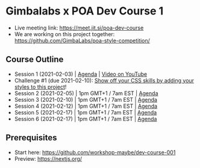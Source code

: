 # Gimbalabs x POA Dev Course 1

- Live meeting link: https://meet.jit.si/poa-dev-course
- We are working on this project together: https://github.com/GimbaLabs/poa-style-competition/

## Course Outline
- Session 1 (2021-02-03) | [Agenda](https://github.com/GimbaLabs/poa-dev-course-1/blob/main/session-01.md) | [Video on YouTube](https://youtu.be/SdKnynfCjKg)
- Challenge #1 (due 2021-02-10): [Show off your CSS skills by adding your styles to this project](https://github.com/GimbaLabs/poa-style-competition)!
- Session 2 (2021-02-05) | 1pm GMT+1 / 7am EST | [Agenda](https://github.com/GimbaLabs/poa-dev-course-1/blob/main/session-02.md)
- Session 3 (2021-02-10) | 1pm GMT+1 / 7am EST | [Agenda](https://github.com/GimbaLabs/poa-dev-course-1/blob/main/session-03.md)
- Session 4 (2021-02-12) | 1pm GMT+1 / 7am EST | [Agenda](https://github.com/GimbaLabs/poa-dev-course-1/blob/main/session-04.md)
- Session 5 (2021-02-17) | 1pm GMT+1 / 7am EST | [Agenda](https://github.com/GimbaLabs/poa-dev-course-1/blob/main/session-05.md)
- Session 6 (2021-02-17) | 1pm GMT+1 / 7am EST | [Agenda](https://github.com/GimbaLabs/poa-dev-course-1/blob/main/session-06.md)

## Prerequisites
- Start here: https://github.com/workshop-maybe/dev-course-001
- Preview: https://nextjs.org/

